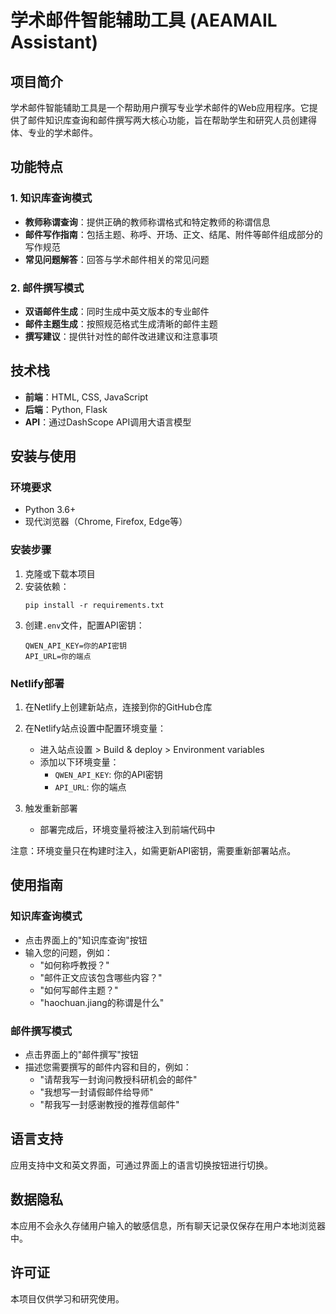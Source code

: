 # 学术邮件智能辅助工具 (AEAMAIL Assistant)

## 项目简介

学术邮件智能辅助工具是一个帮助用户撰写专业学术邮件的Web应用程序。它提供了邮件知识库查询和邮件撰写两大核心功能，旨在帮助学生和研究人员创建得体、专业的学术邮件。

## 功能特点

### 1. 知识库查询模式
- **教师称谓查询**：提供正确的教师称谓格式和特定教师的称谓信息
- **邮件写作指南**：包括主题、称呼、开场、正文、结尾、附件等邮件组成部分的写作规范
- **常见问题解答**：回答与学术邮件相关的常见问题

### 2. 邮件撰写模式
- **双语邮件生成**：同时生成中英文版本的专业邮件
- **邮件主题生成**：按照规范格式生成清晰的邮件主题
- **撰写建议**：提供针对性的邮件改进建议和注意事项

## 技术栈

- **前端**：HTML, CSS, JavaScript
- **后端**：Python, Flask
- **API**：通过DashScope API调用大语言模型

## 安装与使用

### 环境要求
- Python 3.6+
- 现代浏览器（Chrome, Firefox, Edge等）

### 安装步骤

1. 克隆或下载本项目
2. 安装依赖：
   ```
   pip install -r requirements.txt
   ```
3. 创建`.env`文件，配置API密钥：
   ```
   QWEN_API_KEY=你的API密钥
   API_URL=你的端点
   ```

### Netlify部署

1. 在Netlify上创建新站点，连接到你的GitHub仓库

2. 在Netlify站点设置中配置环境变量：
   - 进入站点设置 > Build & deploy > Environment variables
   - 添加以下环境变量：
     - `QWEN_API_KEY`: 你的API密钥
     - `API_URL`: 你的端点

3. 触发重新部署
   - 部署完成后，环境变量将被注入到前端代码中

注意：环境变量只在构建时注入，如需更新API密钥，需要重新部署站点。

## 使用指南

### 知识库查询模式
- 点击界面上的"知识库查询"按钮
- 输入您的问题，例如：
  - "如何称呼教授？"
  - "邮件正文应该包含哪些内容？"
  - "如何写邮件主题？"
  - "haochuan.jiang的称谓是什么"

### 邮件撰写模式
- 点击界面上的"邮件撰写"按钮
- 描述您需要撰写的邮件内容和目的，例如：
  - "请帮我写一封询问教授科研机会的邮件"
  - "我想写一封请假邮件给导师"
  - "帮我写一封感谢教授的推荐信邮件"

## 语言支持

应用支持中文和英文界面，可通过界面上的语言切换按钮进行切换。

## 数据隐私

本应用不会永久存储用户输入的敏感信息，所有聊天记录仅保存在用户本地浏览器中。

## 许可证

本项目仅供学习和研究使用。